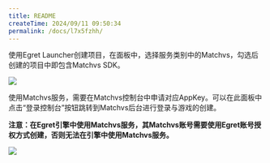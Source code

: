 ```yaml
---
title: README
createTime: 2024/09/11 09:50:34
permalink: /docs/l7x5fzhh/
---
```

使用Egret Launcher创建项目，在面板中，选择服务类别中的Matchvs，勾选后创建的项目中即包含Matchvs SDK。

![](launcher.png)

使用Matchvs服务，需要在Matchvs控制台中申请对应AppKey。可以在此面板中点击“登录控制台”按钮跳转到Matchvs后台进行登录与游戏的创建。

**注意：在Egret引擎中使用Matchvs服务，其Matchvs账号需要使用Egret账号授权方式创建，否则无法在引擎中使用Matchvs服务。**

![](login.png)